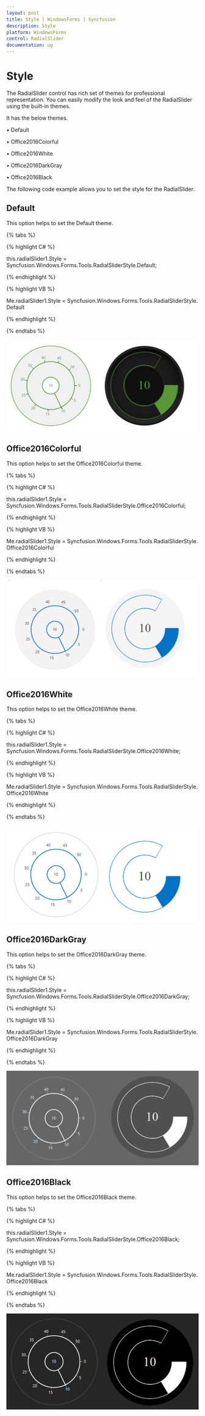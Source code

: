 ```yaml
---
layout: post
title: Style | WindowsForms | Syncfusion
description: Style
platform: WindowsForms
control: RadialSlider 
documentation: ug
---
```


# Style

The RadialSlider control has rich set of themes for professional representation. You can easily modify the look and feel of the RadialSlider using the built-in themes.

It has the below themes.

•	Default

•	Office2016Colorful

•	Office2016White

•	Office2016DarkGray

•	Office2016Black

The following code example allows you to set the style for the RadialSlider.

## Default
This option helps to set the Default theme.

{% tabs %}

{% highlight C# %}

this.radialSlider1.Style = Syncfusion.Windows.Forms.Tools.RadialSliderStyle.Default;

{% endhighlight %}



{% highlight VB %}

Me.radialSlider1.Style = Syncfusion.Windows.Forms.Tools.RadialSliderStyle.Default

{% endhighlight %}

{% endtabs %}

![](Style_images/Style_img_1.png) 

## Office2016Colorful

This option helps to set the Office2016Colorful theme.

{% tabs %}

{% highlight C# %}

this.radialSlider1.Style = Syncfusion.Windows.Forms.Tools.RadialSliderStyle.Office2016Colorful;

{% endhighlight %}

{% highlight VB %}

Me.radialSlider1.Style = Syncfusion.Windows.Forms.Tools.RadialSliderStyle.Office2016Colorful

{% endhighlight %}

{% endtabs %}

![](Style_images/Style_img_2.png)

## Office2016White

This option helps to set the Office2016White theme.

{% tabs %}

{% highlight C# %}

this.radialSlider1.Style = Syncfusion.Windows.Forms.Tools.RadialSliderStyle.Office2016White;

{% endhighlight %}

{% highlight VB %}

Me.radialSlider1.Style = Syncfusion.Windows.Forms.Tools.RadialSliderStyle.Office2016White

{% endhighlight %}

{% endtabs %}

![](Style_images/Style_img_3.png)

## Office2016DarkGray

This option helps to set the Office2016DarkGray theme.

{% tabs %}

{% highlight C# %}

this.radialSlider1.Style = Syncfusion.Windows.Forms.Tools.RadialSliderStyle.Office2016DarkGray;

{% endhighlight %}



{% highlight VB %}

Me.radialSlider1.Style = Syncfusion.Windows.Forms.Tools.RadialSliderStyle.Office2016DarkGray

{% endhighlight %}

{% endtabs %}

![](Style_images/Style_img_4.png) 

## Office2016Black

This option helps to set the Office2016Black theme.

{% tabs %}

{% highlight C# %}

this.radialSlider1.Style = Syncfusion.Windows.Forms.Tools.RadialSliderStyle.Office2016Black;

{% endhighlight %}

{% highlight VB %}

Me.radialSlider1.Style = Syncfusion.Windows.Forms.Tools.RadialSliderStyle.Office2016Black

{% endhighlight %}

{% endtabs %}

![](Style_images/Style_img_5.png) 